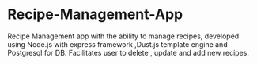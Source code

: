 # Recipe-Management-App

Recipe Management app with the ability to manage recipes, developed using Node.js with express framework ,Dust.js template engine and Postgresql for DB.
Facilitates user to delete , update and add new recipes.
